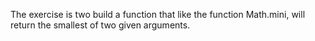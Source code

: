 The exercise is two build a function that like the function Math.mini, will return the smallest of two given arguments.